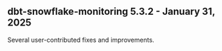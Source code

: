 ## dbt-snowflake-monitoring 5.3.2 - January 31, 2025

Several user-contributed fixes and improvements.
